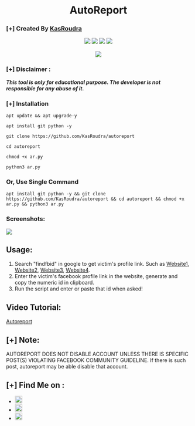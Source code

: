 <h1 align="center">AutoReport</h1>

### [+] Created By <a href="https://github.com/KasRoudra">KasRoudra</a>

<p align="center">
  <img src="https://img.shields.io/github/stars/KasRoudra/autoreport?color=orange&style=for-the-badge">
  <img src="https://img.shields.io/github/forks/KasRoudra/autoreport?color=cyan&style=for-the-badge">
  <img src="https://img.shields.io/github/license/KasRoudra/autoreport?style=for-the-badge">  
  <img src="https://img.shields.io/github/issues/KasRoudra/autoreport?color=red&style=for-the-badge">
<br>
<br>
<img src="https://github-readme-stats.vercel.app/api/pin/?username=KasRoudra&repo=autoreport&theme=synthwave">
</p>

### [+] Disclaimer :
***This tool is only for educational purpose. The developer is not responsible for any abuse of it.***

### [+] Installation

```apt update && apt upgrade-y```

```apt install git python -y```

```git clone https://github.com/KasRoudra/autoreport```

```cd autoreport```

```chmod +x ar.py```

```python3 ar.py```

### Or, Use Single Command

```
apt install git python -y && git clone https://github.com/KasRoudra/autoreport && cd autoreport && chmod +x ar.py && python3 ar.py
```

### Screenshots:

<img src="https://github.com/KasRoudra/autoreport/raw/main/main.jpeg">

## Usage:

1. Search "findfbid" in google to get victim's profile link. Such as <a href="https://findmyfbid.in/">Website1</a>, <a href="https://findmyfbid.me/">Website2</a>, <a href="https://findfb.id">Website3</a>, <a href="https://lookup-id.com/">Website4</a>.
2. Enter the victim's facebook profile link in the website, generate and copy the numeric id in clipboard.
3. Run the script and enter or paste that id when asked!

## Video Tutorial: 

<a href="https://rebrand.ly/autoreport">Autoreport</a>

## [+] Note:

AUTOREPORT DOES NOT DISABLE ACCOUNT UNLESS THERE IS SPECIFIC POST(S) VIOLATING FACEBOOK COMMUNITY GUIDELINE. If there is such post, autoreport may be able disable that account.

## [+] Find Me on :
<ul>
<li><a href="https://facebook.com/KasRoudra"><img src="https://github.com/KasRoudra/kasweb/raw/main/assets/facebook.png" alt="facebook" width="20px" height="20px"></a></li>
<li><a href="https://m.me/KasRoudra"><img src="https://github.com/KasRoudra/kasweb/raw/main/assets/messenger.png" alt="messenger" width="20px" height="20px"></a></li>
<li><a href="mailto:kasroudrard@gmail.com"><img src="https://github.com/KasRoudra/kasweb/raw/main/assets/gmail.png" alt="email" width="20px" height="20px"></a></li>
</ul>
